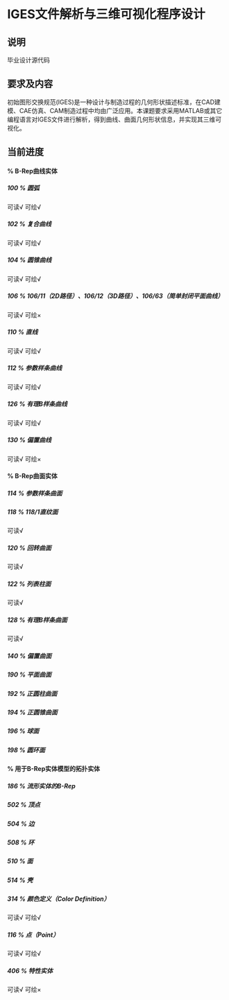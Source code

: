 # IGES文件解析与三维可视化程序设计
## 说明
毕业设计源代码
## 要求及内容
初始图形交换规范(IGES)是一种设计与制造过程的几何形状描述标准，在CAD建模、CAE仿真、CAM制造过程中均由广泛应用。本课题要求采用MATLAB或其它编程语言对IGES文件进行解析，得到曲线、曲面几何形状信息，并实现其三维可视化。
## 当前进度
#### % B-Rep曲线实体
##### 100 % 圆弧
可读√
可绘√
##### 102 % 复合曲线
可读√
可绘√
##### 104 % 圆锥曲线
可读√
可绘√
##### 106 % 106/11（2D路径）、106/12（3D路径）、106/63（简单封闭平面曲线）
可读√
可绘×
##### 110 % 直线
可读√
可绘√
##### 112 % 参数样条曲线
可读√
可绘√
##### 126 % 有理B样条曲线
可读√
可绘√
##### 130 % 偏置曲线
可读√
可绘×

#### % B-Rep曲面实体

##### 114 % 参数样条曲面

##### 118 % 118/1直纹面
可读√
##### 120 % 回转曲面
可读√
##### 122 % 列表柱面
可读√
##### 128 % 有理B样条曲面
可读√
##### 140 % 偏置曲面

##### 190 % 平面曲面

##### 192 % 正圆柱曲面

##### 194 % 正圆锥曲面

##### 196 % 球面

##### 198 % 圆环面


#### % 用于B-Rep实体模型的拓扑实体

##### 186 % 流形实体的B-Rep

##### 502 % 顶点

##### 504 % 边

##### 508 % 环

##### 510 % 面

##### 514 % 壳

##### 314 % 颜色定义（Color Definition）
可读√
可绘√
##### 116 % 点（Point）
可读√
可绘√
##### 406 % 特性实体
可读√
可绘×